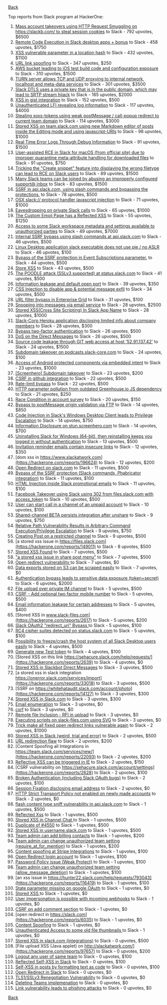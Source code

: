 [Back](../README.md)

Top reports from Slack program at HackerOne:

1. [Mass account takeovers using HTTP Request Smuggling on https://slackb.com/ to steal session cookies](https://hackerone.com/reports/737140) to Slack - 792 upvotes, $6500
2. [Remote Code Execution in Slack desktop apps + bonus](https://hackerone.com/reports/783877) to Slack - 458 upvotes, $1750
3. [XSS vulnerable parameter in a location hash](https://hackerone.com/reports/146336) to Slack - 432 upvotes, $1100
4. [URL link spoofing](https://hackerone.com/reports/481472) to Slack - 347 upvotes, $250
5. [AWS bucket leading to iOS test build code and configuration exposure](https://hackerone.com/reports/404822) to Slack - 310 upvotes, $1500
6. [TURN server allows TCP and UDP proxying to internal network, localhost and meta-data services](https://hackerone.com/reports/333419) to Slack - 301 upvotes, $3500
7. [Slack DTLS uses a private key that is in the public domain, which may lead to SRTP stream hijack](https://hackerone.com/reports/531032) to Slack - 165 upvotes, $2000
8. [XSS in gist integration](https://hackerone.com/reports/11073) to Slack - 152 upvotes, $500
9. [Unauthenticated LFI revealing log information](https://hackerone.com/reports/272578) to Slack - 117 upvotes, $4000
10. [Stealing xoxs-tokens using weak postMessage / call-popup redirect to current team domain](https://hackerone.com/reports/207170) to Slack - 114 upvotes, $3000
11. [Stored XSS on team.slack.com using new Markdown editor of posts inside the Editing mode and using javascript-URIs](https://hackerone.com/reports/132104) to Slack - 98 upvotes, $1000
12. [Real Time Error Logs Through Debug Information](https://hackerone.com/reports/503283) to Slack - 91 upvotes, $1500
13. [User-assisted RCE in Slack for macOS (from official site) due to improper quarantine meta-attribute handling for downloaded files](https://hackerone.com/reports/470637) to Slack - 91 upvotes, $750
14. [Tricking the "Create snippet" feature into displaying the wrong filetype can lead to RCE on Slack users](https://hackerone.com/reports/833080) to Slack - 89 upvotes, $1500
15. [Many Slack teams can be joined by abusing an improperly configured support@ inbox](https://hackerone.com/reports/239623) to Slack - 83 upvotes, $1500
16. [SSRF in api.slack.com, using slash commands and bypassing the protections.](https://hackerone.com/reports/381129) to Slack - 78 upvotes, $500
17. [OSX slack:// protocol handler javascript injection](https://hackerone.com/reports/79348) to Slack - 71 upvotes, $1000
18. [Eavesdropping on private Slack calls](https://hackerone.com/reports/184698) to Slack - 65 upvotes, $1000
19. [The Custom Emoji Page has a Reflected XSS](https://hackerone.com/reports/258198) to Slack - 55 upvotes, $1250
20. [Access to some Slack workspace metadata and settings available to unauthorized parties](https://hackerone.com/reports/130133) to Slack - 49 upvotes, $7000
21. [Internal SSRF bypass using slash commands at api.slack.com](https://hackerone.com/reports/356765) to Slack - 46 upvotes, $500
22. [Linux Desktop application slack executable does not use pie / no ASLR](https://hackerone.com/reports/415272) to Slack - 46 upvotes, $100
23. [Bypass of the SSRF protection in Event Subscriptions parameter.](https://hackerone.com/reports/386292) to Slack - 44 upvotes, $500
24. [Store XSS](https://hackerone.com/reports/187410) to Slack - 43 upvotes, $500
25. [The POODLE attack (SSLv3 supported) at status.slack.com](https://hackerone.com/reports/375097) to Slack - 41 upvotes, $500
26. [Information leakage and default open port](https://hackerone.com/reports/305518) to Slack - 39 upvotes, $350
27. [CSS Injection to disable app & potential message exfil](https://hackerone.com/reports/679969) to Slack - 34 upvotes, $500
28. [URL filter bypass in Enterprise Grid](https://hackerone.com/reports/500348) to Slack - 31 upvotes, $100
29. [Snooping into messages via email service](https://hackerone.com/reports/163938) to Slack - 28 upvotes, $2500
30. [ Stored XSS(Cross Site Scripting) In Slack App Name](https://hackerone.com/reports/159460) to Slack - 28 upvotes, $1000
31. [Slack-Corp Heroku application disclosing limited info about company members](https://hackerone.com/reports/966814) to Slack - 28 upvotes, $300
32. [Bypass  two-factor authentication](https://hackerone.com/reports/121696) to Slack - 26 upvotes, $500
33. [DoS on the Direct Messages](https://hackerone.com/reports/746003) to Slack - 26 upvotes, $500
34. [Source code leakage through GIT web access at host '52.91.137.42'](https://hackerone.com/reports/148068) to Slack - 24 upvotes, $1500
35. [Subdomain takeover on podcasts.slack-core.com](https://hackerone.com/reports/195350) to Slack - 24 upvotes, $100
36. [Access of Android protected components via embedded intent](https://hackerone.com/reports/200427) to Slack - 23 upvotes, $1000
37. [[Screenhero] Subdomain takeover](https://hackerone.com/reports/142096) to Slack - 23 upvotes, $200
38. [CSRF in github integration](https://hackerone.com/reports/174328) to Slack - 22 upvotes, $500
39. [Rate-limit bypass](https://hackerone.com/reports/165727) to Slack - 22 upvotes, $500
40. [HTTP parameter pollution from outdated Greenhouse.io JS dependency](https://hackerone.com/reports/335339) to Slack - 21 upvotes, $250
41. [Race Condition in account survey](https://hackerone.com/reports/165570) to Slack - 20 upvotes, $150
42. [Bypass to postMessage origin validation via FTP](https://hackerone.com/reports/210654) to Slack - 14 upvotes, $850
43. [Code Injection in Slack's Windows Desktop Client leads to Privilege Escalation](https://hackerone.com/reports/162955) to Slack - 14 upvotes, $750
44. [Information Disclosure on stun.screenhero.com](https://hackerone.com/reports/175061) to Slack - 14 upvotes, $700
45. [Uninstalling Slack for Windows (64-bit), then reinstalling keeps you logged in without authentication](https://hackerone.com/reports/238260) to Slack - 13 upvotes, $500
46. [Invitation reminder emails contain insecure links](https://hackerone.com/reports/327674) to Slack - 12 upvotes, $350
47. [dom xss in https://www.slackatwork.com](https://hackerone.com/reports/196624) to Slack - 12 upvotes, $200
48. [Open Redirect on slack.com](https://hackerone.com/reports/140447) to Slack - 11 upvotes, $500
49. [Bypass of the SSRF protection (Slack commands, Phabricator integration)](https://hackerone.com/reports/61312) to Slack - 11 upvotes, $100
50. [HTML Injection inside Slack promotional emails](https://hackerone.com/reports/321029) to Slack - 11 upvotes, $100
51. [Facebook Takeover using Slack using 302 from files.slack.com with access_token](https://hackerone.com/reports/6017) to Slack - 10 upvotes, $500
52. [User can start call in a channel of an unpaid account](https://hackerone.com/reports/147369) to Slack - 10 upvotes, $100
53. [Shared-channel BETA persists integration after unshare](https://hackerone.com/reports/291822) to Slack - 9 upvotes, $750
54. [Relative Path Vulnerability Results in Arbitrary Command Execution/Privilege Escalation](https://hackerone.com/reports/784714) to Slack - 9 upvotes, $750
55. [Creating Post on a restricted channel](https://hackerone.com/reports/151459) to Slack - 9 upvotes, $500
56. [a stored xss issue in https://files.slack.com](https://hackerone.com/reports/149011) to Slack - 8 upvotes, $500
57. [Stored XSS Found](https://hackerone.com/reports/9774) to Slack - 7 upvotes, $500
58. ["a stored xss issue in share post menu"](https://hackerone.com/reports/148848) to Slack - 7 upvotes, $500
59. [Open redirect vulnerability ](https://hackerone.com/reports/2731) to Slack - 7 upvotes, $0
60. [Data exports stored on S3 can be scraped easily](https://hackerone.com/reports/2746) to Slack - 7 upvotes, $0
61. [Authentication bypass leads to sensitive data exposure (token+secret)](https://hackerone.com/reports/129918) to Slack - 6 upvotes, $2000
62. [File upload over private IM channel](https://hackerone.com/reports/143903) to Slack - 5 upvotes, $500
63. [CSRF - Add optional two factor mobile number](https://hackerone.com/reports/155774) to Slack - 5 upvotes, $500
64. [Email information leakage for certain addresses](https://hackerone.com/reports/169992) to Slack - 5 upvotes, $400
65. [Stored XSS in www.slack-files.com](https://hackerone.com/reports/2617) to Slack - 5 upvotes, $200
66. [Slack OAuth2 "redirect_uri" Bypass ](https://hackerone.com/reports/2575) to Slack - 5 upvotes, $100
67. [RC4 cipher suites detected on status.slack.com](https://hackerone.com/reports/99157) to Slack - 5 upvotes, $100
68. [Possibility to freeze/crash the host system of all Slack Desktop users easily](https://hackerone.com/reports/392728) to Slack - 4 upvotes, $500
69. [Generate new Test token](https://hackerone.com/reports/147544) to Slack - 4 upvotes, $100
70. [Stored XSS on this link https://sehacure.slack.com/help/requests/](https://hackerone.com/reports/2639) to Slack - 4 upvotes, $0
71. [Stored XSS in Slackbot Direct Messages](https://hackerone.com/reports/4561) to Slack - 3 upvotes, $500
72. [a stored xss in  slack integration  https://onerror.slack.com/services/import](https://hackerone.com/reports/33018) to Slack - 3 upvotes, $500
73. [SSRF on https://whitehataudit.slack.com/account/photo](https://hackerone.com/reports/14127) to Slack - 3 upvotes, $300
74. [Stored XSS in Slack.com](https://hackerone.com/reports/6002) to Slack - 3 upvotes, $300
75. [Email enumeration](https://hackerone.com/reports/2766) to Slack - 3 upvotes, $0
76. [csrf](https://hackerone.com/reports/2635) to Slack - 3 upvotes, $0
77. [Remote file Inclusion - RFI in upload](https://hackerone.com/reports/14092) to Slack - 3 upvotes, $0
78. [Executing scripts on slack-files.com using SVG](https://hackerone.com/reports/100565) to Slack - 3 upvotes, $0
79. [Trick make all fixed open redirect links vulnerable again](https://hackerone.com/reports/104087) to Slack - 2 upvotes, $1000
80. [Stored XSS in Slack (weird, trial and error)](https://hackerone.com/reports/96337) to Slack - 2 upvotes, $500
81. [URL redirection flaw](https://hackerone.com/reports/2622) to Slack - 2 upvotes, $200
82. [Content Spoofing all Integrations in https://team.slack.com/services/new/](https://hackerone.com/reports/22093) to Slack - 2 upvotes, $200
83. [Reflective XSS can be triggered in IE](https://hackerone.com/reports/2497) to Slack - 2 upvotes, $150
84. [CSRF vulnerability on https://sehacure.slack.com/account/settings](https://hackerone.com/reports/2628) to Slack - 2 upvotes, $100
85. [Broken Authentication (including Slack OAuth bugs)](https://hackerone.com/reports/2559) to Slack - 2 upvotes, $100
86. [Session Fixation disclosing email address](https://hackerone.com/reports/2582) to Slack - 2 upvotes, $0
87. [HTTP Strict Transport Policy not enabled on newly made accounts](https://hackerone.com/reports/26763) to Slack - 2 upvotes, $0
88. [flash content type sniff vulnerability in api.slack.com](https://hackerone.com/reports/3455) to Slack - 1 upvotes, $500
89. [Reflected Xss](https://hackerone.com/reports/2777) to Slack - 1 upvotes, $500
90. [Stored XSS in Channel Chat ](https://hackerone.com/reports/2652) to Slack - 1 upvotes, $500
91. [Duplicate of #4550](https://hackerone.com/reports/4638) to Slack - 1 upvotes, $500
92. [Stored XSS in username.slack.com](https://hackerone.com/reports/2625) to Slack - 1 upvotes, $500
93. [Team admin can add billing contacts](https://hackerone.com/reports/47940) to Slack - 1 upvotes, $200
94. [Team admin can change unauthorized team setting (require_at_for_mention)](https://hackerone.com/reports/46747) to Slack - 1 upvotes, $200
95. [Content spoofing at Stripe Integrations](https://hackerone.com/reports/21248) to Slack - 1 upvotes, $100
96. [Open Redirect login account](https://hackerone.com/reports/16718) to Slack - 1 upvotes, $100
97. [Password Policy issue (Weak Protect)](https://hackerone.com/reports/17160) to Slack - 1 upvotes, $100
98. [Team admin can change unauthorized team setting (allow_message_deletion)](https://hackerone.com/reports/46750) to Slack - 1 upvotes, $100
99. [an xss issue in https://hunter22.slack.com/help/requests/793043](https://hackerone.com/reports/116419) to Slack - 1 upvotes, $100
100. [State parameter missing on google OAuth](https://hackerone.com/reports/2688) to Slack - 1 upvotes, $0
101. [Stored XSS ](https://hackerone.com/reports/2926) to Slack - 1 upvotes, $0
102. [User impersonation is possible with incoming webhooks](https://hackerone.com/reports/3722) to Slack - 1 upvotes, $0
103. [CSRF on add comment section](https://hackerone.com/reports/2638) to Slack - 1 upvotes, $0
104. [open redirect in https://slack.com](https://hackerone.com/reports/6035) to Slack - 1 upvotes, $0
105. [Content Spoofing](https://hackerone.com/reports/2979) to Slack - 1 upvotes, $0
106. [Unauthenticated Access to some old file thumbnails ](https://hackerone.com/reports/145621) to Slack - 1 upvotes, $0
107. [Stored XSS in slack.com (integrations)](https://hackerone.com/reports/10297) to Slack - 0 upvotes, $500
108. [File upload XSS (Java applet) on http://slackatwork.com/](https://hackerone.com/reports/97657) to Slack - 0 upvotes, $200
109. [Logout any user of same team](https://hackerone.com/reports/54610) to Slack - 0 upvotes, $100
110. [Reflected Self-XSS in Slack](https://hackerone.com/reports/97683) to Slack - 0 upvotes, $100
111. [Self-XSS in posts by formatting text as code](https://hackerone.com/reports/89505) to Slack - 0 upvotes, $100
112. [Open Redirect in Slack](https://hackerone.com/reports/4549) to Slack - 0 upvotes, $0
113. [TLS1/SSLv3 Renegotiation Vulnerability](https://hackerone.com/reports/5617) to Slack - 0 upvotes, $0
114. [Deleting Teams implemenation](https://hackerone.com/reports/2975) to Slack - 0 upvotes, $0
115. [Link vulnerability leads to phishing attacks](https://hackerone.com/reports/66994) to Slack - 0 upvotes, $0


[Back](../README.md)